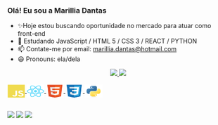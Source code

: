 ### Olá! Eu sou a Marillia Dantas

- ✨Hoje estou buscando oportunidade no mercado para atuar como front-end
- 🌱 Estudando JavaScript / HTML 5 / CSS 3 / REACT / PYTHON
- 📫 Contate-me por email: marillia.dantas@hotmail.com
- 😄 Pronouns: ela/dela

<div align="center">
  <a href="https://github.com/marilliadantas">
  <img height="180em" src="https://github-readme-stats.vercel.app/api?username=marilliadantas&show_icons=true&theme=aura&include_all_commits=true&count_private=true"/>
  <img height="180em" src="https://github-readme-stats.vercel.app/api/top-langs/?username=marilliadantas&layout=compact&langs_count=7&theme=aura"/>
</div>
  
 <div style="display: inline_block"><br>
  <img align="center" alt="Rafa-Js" height="30" width="40" src="https://raw.githubusercontent.com/devicons/devicon/master/icons/javascript/javascript-plain.svg">
  <img align="center" alt="Rafa-React" height="30" width="40" src="https://raw.githubusercontent.com/devicons/devicon/master/icons/react/react-original.svg">
  <img align="center" alt="Rafa-HTML" height="30" width="40" src="https://raw.githubusercontent.com/devicons/devicon/master/icons/html5/html5-original.svg">
  <img align="center" alt="Rafa-CSS" height="30" width="40" src="https://raw.githubusercontent.com/devicons/devicon/master/icons/css3/css3-original.svg">
  <img align="center" alt="Rafa-Python" height="30" width="40" src="https://raw.githubusercontent.com/devicons/devicon/master/icons/python/python-original.svg">

</div>
  
##
  
<div>
  
  <a href="https://instagram.com/xmarid" target="_blank"><img src="https://img.shields.io/badge/-Instagram-%23E4405F?style=for-the-badge&logo=instagram&logoColor=white" target="_blank"></a>
  <a href = "mailto:marillia.dantas@hotmail.com"><img src="https://img.shields.io/badge/-Hotmail-0078D4?style=flat-square&logo=microsoft-outlook&logoColor=white" target="_blank"></a>
  <a href="https://www.linkedin.com/in/marilliadantas/?original_referer=" target="_blank"><img src="https://img.shields.io/badge/-LinkedIn-%230077B5?style=for-the-badge&logo=linkedin&logoColor=white" target="_blank"></a> 
   
</div>
